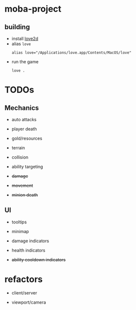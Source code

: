 # moba-project

## building
* install [love2d](https://love2d.org/#download)
* alias `love`
  ```
  alias love="/Applications/love.app/Contents/MacOS/love"
  ```
* run the game
  ```
  love .
  ```

# TODOs

## Mechanics

* auto attacks

* player death

* gold/resources

* terrain

* collision

* ability targeting

* ~~damage~~

* ~~movement~~

* ~~minion death~~

## UI

* tooltips

* minimap

* damage indicators

* health indicators

* ~~ability cooldown indicators~~

# refactors

* client/server

* viewport/camera
